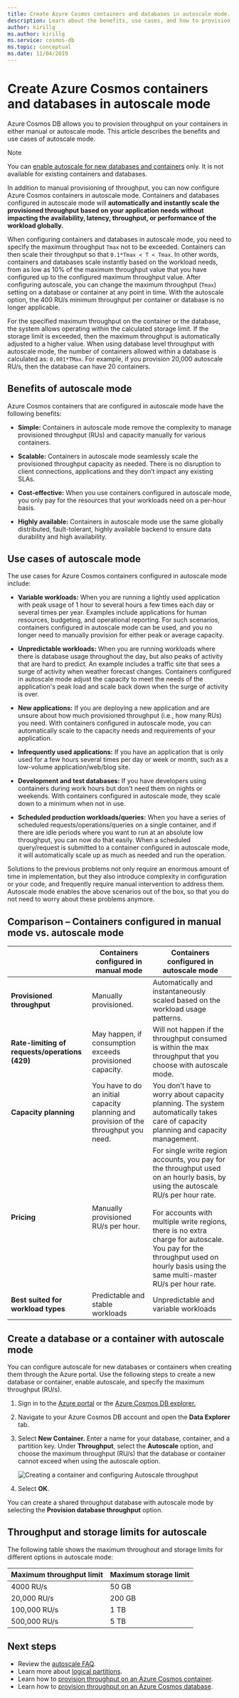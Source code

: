 ```yaml
---
title: Create Azure Cosmos containers and databases in autoscale mode.
description: Learn about the benefits, use cases, and how to provision Azure Cosmos databases and containers in autopilot mode.
author: kirillg
ms.author: kirillg
ms.service: cosmos-db
ms.topic: conceptual
ms.date: 11/04/2019
---
```


# Create Azure Cosmos containers and databases in autoscale mode

Azure Cosmos DB allows you to provision throughput on your containers in either manual or autoscale mode. This article describes the benefits and use cases of autoscale mode.

> [!NOTE]
> You can [enable autoscale for new databases and containers](#create-a-database-or-a-container-with-autopilot-mode) only. It is not available for existing containers and databases.

In addition to manual provisioning of throughput, you can now configure Azure Cosmos containers in autoscale mode. Containers and databases configured in autoscale mode will **automatically and instantly scale the provisioned throughput based on your application needs without impacting the availability, latency, throughput, or performance of the workload globally.**

When configuring containers and databases in autoscale mode, you need to specify the maximum throughput `Tmax` not to be exceeded. Containers can then scale their throughput so that `0.1*Tmax < T < Tmax`. In other words, containers and databases scale instantly based on the workload needs, from as low as 10% of the maximum throughput value that you have configured up to the configured maximum throughput value. After configuring autoscale, you can change the maximum throughput (`Tmax`) setting on a database or container at any point in time. With the autoscale option, the 400 RU/s minimum throughput per container or database is no longer applicable.

For the specified maximum throughput on the container or the database, the system allows operating within the calculated storage limit. If the storage limit is exceeded, then the maximum throughput is automatically adjusted to a higher value. When using database level throughput with autoscale mode, the number of containers allowed within a database is calculated as: `0.001*TMax`. For example, if you provision 20,000 autoscale RU/s, then the database can have 20 containers.

## Benefits of autoscale mode

Azure Cosmos containers that are configured in autoscale mode have the following benefits:

* **Simple:** Containers in autoscale mode remove the complexity to manage provisioned throughput (RUs) and capacity manually for various containers.

* **Scalable:** Containers in autoscale mode seamlessly scale the provisioned throughput capacity as needed. There is no disruption to client connections, applications and they don’t impact any existing SLAs.

* **Cost-effective:** When you use containers configured in autoscale mode, you only pay for the resources that your workloads need on a per-hour basis.

* **Highly available:** Containers in autoscale mode use the same globally distributed, fault-tolerant, highly available backend to ensure data durability and high availability.

## Use cases of autoscale mode

The use cases for Azure Cosmos containers configured in autoscale mode include:

* **Variable workloads:** When you are running a lightly used application with peak usage of 1 hour to several hours a few times each day or several times per year. Examples include applications for human resources, budgeting, and operational reporting. For such scenarios, containers configured in autoscale mode can be used, and you no longer need to manually provision for either peak or average capacity.

* **Unpredictable workloads:** When you are running workloads where there is database usage throughout the day, but also peaks of activity that are hard to predict. An example includes a traffic site that sees a surge of activity when weather forecast changes. Containers configured in autoscale mode adjust the capacity to meet the needs of the application's peak load and scale back down when the surge of activity is over.

* **New applications:** If you are deploying a new application and are unsure about how much provisioned throughput (i.e., how many RUs) you need. With containers configured in autoscale mode, you can automatically scale to the capacity needs and requirements of your application.

* **Infrequently used applications:** If you have an application that is only used for a few hours several times per day or week or month, such as a low-volume application/web/blog site.

* **Development and test databases:** If you have developers using containers during work hours but don't need them on nights or weekends. With containers configured in autoscale mode, they scale down to a minimum when not in use.

* **Scheduled production workloads/queries:** When you have a series of scheduled requests/operations/queries on a single container, and if there are idle periods where you want to run at an absolute low throughput, you can now do that easily. When a scheduled query/request is submitted to a container configured in autoscale mode, it will automatically scale up as much as needed and run the operation.

Solutions to the previous problems not only require an enormous amount of time in implementation, but they also introduce complexity in configuration or your code, and frequently require manual intervention to address them. Autoscale mode enables the above scenarios out of the box, so that you do not need to worry about these problems anymore.

## Comparison – Containers configured in manual mode vs. autoscale mode

|  | Containers configured in manual mode  | Containers configured in autoscale mode |
|---------|---------|---------|
| **Provisioned throughput** | Manually provisioned. | Automatically and instantaneously scaled based on the workload usage patterns. |
| **Rate-limiting of requests/operations (429)**  | May happen, if consumption exceeds provisioned capacity. | Will not happen if the throughput consumed is within the max throughput that you choose with autoscale mode.   |
| **Capacity planning** |  You have to do an initial capacity planning and provision of the throughput you need. |    You don’t have to worry about capacity planning. The system automatically takes care of capacity planning and capacity management. |
| **Pricing** | Manually provisioned RU/s per hour. | For single write region accounts, you pay for the throughput used on an hourly basis, by using the autoscale RU/s per hour rate. <br/><br/>For accounts with multiple write regions, there is no extra charge for autoscale. You pay for the throughput used on hourly basis using the same multi-master RU/s per hour rate. |
| **Best suited for workload types** |  Predictable and stable workloads|   Unpredictable and variable workloads  |

## Create a database or a container with autoscale mode

You can configure autoscale for new databases or containers when creating them through the Azure portal. Use the following steps to create a new database or container, enable autoscale, and specify the maximum throughput (RU/s).

1. Sign in to the [Azure portal](https://portal.azure.com) or the [Azure Cosmos DB explorer.](https://cosmos.azure.com/)

1. Navigate to your Azure Cosmos DB account and open the **Data Explorer** tab.

1. Select **New Container.** Enter a name for your database, container, and a partition key. Under **Throughput**, select the **Autoscale** option, and choose the maximum throughput (RU/s) that the database or container cannot exceed when using the autoscale option.

   ![Creating a container and configuring Autoscale throughput](./media/provision-throughput-autopilot/create-container-autopilot-mode.png)

1. Select **OK**.

You can create a shared throughput database with autoscale mode by selecting the **Provision database throughput** option.

## <a id="autoscale-limits"></a> Throughput and storage limits for autoscale

The following table shows the maximum throughout and storage limits for different options in autoscale mode:

|Maximum throughput limit  |Maximum storage limit  |
|---------|---------|
|4000 RU/s  |   50 GB    |
|20,000 RU/s  |  200 GB  |
|100,000 RU/s    |  1 TB   |
|500,000 RU/s    |  5 TB  |

## Next steps

* Review the [autoscale FAQ](autopilot-faq.md).
* Learn more about [logical partitions](partition-data.md).
* Learn how to [provision throughput on an Azure Cosmos container](how-to-provision-container-throughput.md).
* Learn how to [provision throughput on an Azure Cosmos database](how-to-provision-database-throughput.md).
